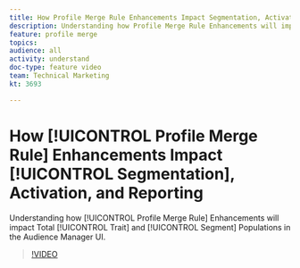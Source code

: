 ```yaml
---
title: How Profile Merge Rule Enhancements Impact Segmentation, Activation, and Reporting
description: Understanding how Profile Merge Rule Enhancements will impact Total Trait and Segment Populations in the Audience Manager UI
feature: profile merge
topics: 
audience: all
activity: understand
doc-type: feature video
team: Technical Marketing
kt: 3693

---
```


# How [!UICONTROL Profile Merge Rule] Enhancements Impact [!UICONTROL Segmentation], Activation, and Reporting

Understanding how [!UICONTROL Profile Merge Rule] Enhancements will impact Total [!UICONTROL Trait] and [!UICONTROL Segment] Populations in the Audience Manager UI.

>[!VIDEO](https://video.tv.adobe.com/v/28972/?quality=12)
